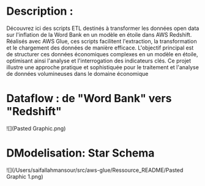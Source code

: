 # Description :

Découvrez ici des scripts ETL destinés à transformer les données open data sur l'inflation de la Word Bank en un modèle en étoile dans AWS Redshift. Réalisés avec AWS Glue, ces scripts facilitent l'extraction, la transformation et le chargement des données de manière efficace. L'objectif principal est de structurer ces données économiques complexes en un modèle en étoile, optimisant ainsi l'analyse et l'interrogation des indicateurs clés. Ce projet illustre une approche pratique et sophistiquée pour le traitement et l'analyse de données volumineuses dans le domaine économique


# Dataflow : de "Word Bank" vers "Redshift"

![](Pasted Graphic.png)

# DModelisation: Star Schema

![](/Users/saifallahmansour/src/aws-glue/Ressource_README/Pasted Graphic 1.png)
